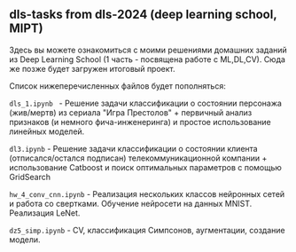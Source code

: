## dls-tasks from dls-2024 (deep learning school, MIPT)
Здесь вы можете ознакомиться с моими решениями домашних заданий из Deep Learning School (1 часть - посвящена работе с ML,DL,CV). Сюда же позже будет загружен итоговый проект.

Список нижеперечисленных файлов будет пополняться: 

```dls_1.ipynb ``` - Решение задачи классификации о состоянии персонажа (жив/мертв) из сериала "Игра Престолов" + первичный анализ признаков (и немного фича-инженеринга) и простое использование линейных моделей.

```dl3.ipynb``` - Решение задачи классификации о состоянии клиента (отписался/остался подписан) телекоммуникационной компании + использование Catboost и поиск оптимальных параметров с помощью GridSearch

```hw_4_conv_cnn.ipynb``` - Реализация нескольких классов нейронных сетей и работа со свертками. Обучение нейросети на данных MNIST. Реализация LeNet.

```dz5_simp.ipynb``` - CV, классификация Симпсонов, аугментации, создание модели.
